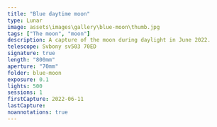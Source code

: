 ```yaml
---
title: "Blue daytime moon"
type: Lunar
image: assets\images\gallery\blue-moon\thumb.jpg
tags: ["The moon", "moon"]
description: A capture of the moon during daylight in June 2022.
telescope: Svbony sv503 70ED
signature: true
length: "800mm"
aperture: "70mm"
folder: blue-moon
exposure: 0.1
lights: 500
sessions: 1
firstCapture: 2022-06-11
lastCapture:
noannotations: true
---
```

